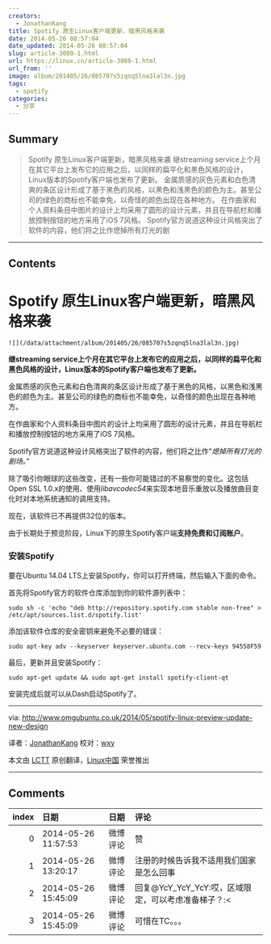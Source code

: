 ```yaml
---
creators:
  - JonathanKang
title: Spotify 原生Linux客户端更新，暗黑风格来袭
date: 2014-05-26 08:57:04
date_updated: 2014-05-26 08:57:04
slug: article-3089-1.html
url: https://linux.cn/article-3089-1.html
url_from: ''
image: album/201405/26/085707s5zqnq5lna3lal3n.jpg
tags:
  - spotify
categories:
  - 分享
---
```


## Summary

> Spotify 原生Linux客户端更新，暗黑风格来袭  继streaming service上个月在其它平台上发布它的应用之后，以同样的扁平化和黑色风格的设计，Linux版本的Spotify客户端也发布了更新。 金属质感的灰色元素和白色清爽的条区设计形成了基于黑色的风格，以黑色和浅黑色的颜色为主。甚至公司的绿色的商标也不能幸免，以奇怪的颜色出现在各种地方。 在作曲家和个人资料条目中图片的设计上均采用了圆形的设计元素，并且在导航栏和播放控制按钮的地方采用了iOS 7风格。 Spotify官方说道这种设计风格突出了软件的内容，他们将之比作熄掉所有灯光的剧

***

<!-- more -->

## Contents

Spotify 原生Linux客户端更新，暗黑风格来袭
===========================

`![](/data/attachment/album/201405/26/085707s5zqnq5lna3lal3n.jpg)`

**继streaming service上个月在其它平台上发布它的应用之后，以同样的扁平化和黑色风格的设计，Linux版本的Spotify客户端也发布了更新。**

金属质感的灰色元素和白色清爽的条区设计形成了基于黑色的风格，以黑色和浅黑色的颜色为主。甚至公司的绿色的商标也不能幸免，以奇怪的颜色出现在各种地方。

在作曲家和个人资料条目中图片的设计上均采用了圆形的设计元素，并且在导航栏和播放控制按钮的地方采用了iOS 7风格。

Spotify官方说道这种设计风格突出了软件的内容，他们将之比作“*熄掉所有灯光的剧场。*”

除了吸引你眼球的这些改变，还有一些你可能错过的不易察觉的变化。这包括Open SSL 1.0.x的使用、使用*libavcodec54*来实现本地音乐重放以及播放曲目变化时对本地系统通知的调用支持。

现在，该软件已不再提供32位的版本。

由于长期处于预览阶段，Linux下的原生Spotify客户端**支持免费和订阅账户**。

### 安装Spotify

要在Ubuntu 14.04 LTS上安装Spotify，你可以打开终端，然后输入下面的命令。

首先将Spotify官方的软件仓库添加到你的软件源列表中：

```shell
sudo sh -c 'echo "deb http://repository.spotify.com stable non-free" > /etc/apt/sources.list.d/spotify.list'
```

添加该软件仓库的安全密钥来避免不必要的错误：

```shell
sudo apt-key adv --keyserver keyserver.ubuntu.com --recv-keys 94558F59
```

最后，更新并且安装Spotify：

```shell
sudo apt-get update && sudo apt-get install spotify-client-qt
```

安装完成后就可以从Dash启动Spotify了。

---

via: <http://www.omgubuntu.co.uk/2014/05/spotify-linux-preview-update-new-design>

译者：[JonathanKang](https://github.com/JonathanKang) 校对：[wxy](https://github.com/wxy)

本文由 [LCTT](https://github.com/LCTT/TranslateProject) 原创翻译，[Linux中国](https://linux.cn/) 荣誉推出

***

## Comments

|   index | 日期                | 日期     | 评论                                                   |
|--------:|:--------------------|:---------|:-------------------------------------------------------|
|       0 | 2014-05-26 11:57:53 | 微博评论 | 赞                                                     |
|       1 | 2014-05-26 13:20:17 | 微博评论 | 注册的时候告诉我不适用我们国家是怎么回事               |
|       2 | 2014-05-26 15:45:09 | 微博评论 | 回复@YcY_YcY_YcY:哎，区域限定，可以考虑准备梯子？:&lt; |
|       3 | 2014-05-26 15:45:09 | 微博评论 | 可惜在TC。。。                                         |
